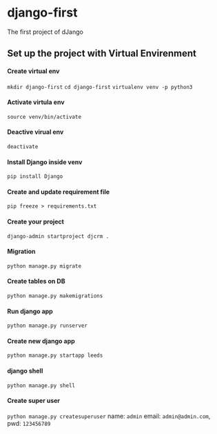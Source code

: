 # django-first
The first project of dJango

## Set up the project with Virtual Envirenment

#### Create virtual env
`mkdir django-first`
`cd django-first`
`virtualenv venv -p python3`

#### Activate virtula env
`source venv/bin/activate`

#### Deactive virual env
`deactivate`

#### Install Django inside venv
`pip install Django`

#### Create and update requirement file
`pip freeze > requirements.txt`

#### Create your project
`django-admin startproject djcrm .`

#### Migration
`python manage.py migrate`

#### Create tables on DB
`python manage.py makemigrations`

#### Run django app
`python manage.py runserver`

#### Create new django app
`python manage.py startapp leeds`

#### django shell
`python manage.py shell`

#### Create super user
`python manage.py createsuperuser`
    name: `admin`
    email: `admin@admin.com`,
    pwd: `123456789`
